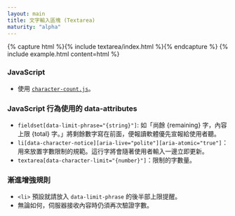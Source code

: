 ```yaml
---
layout: main
title: 文字輸入區塊 (Textarea)
maturity: "alpha"
---
```


{% capture html %}{% include textarea/index.html %}{% endcapture %}
{% include example.html content=html %}

### JavaScript

- 使用 [`character-count.js`](/assets/components/character-count.js)。

### JavaScript 行為使用的 data-attributes

- `fieldset[data-limit-phrase="{string}"]`: 如「尚餘 {remaining} 字，內容上限 {total} 字。」將剩餘數字寫在前面，便報讀軟體優先宣報給使用者聽。
- `li[data-character-notice][aria-live="polite"][aria-atomic="true"]`：用來放置字數限制的規範。這行字將會隨著使用者輸入一邊立即更新。
- `textarea[data-character-limit="{number}"]`：限制的字數量。

### 漸進增強規則

- `<li>` 預設就請放入 `data-limit-phrase` 的後半部上限提醒。
- 無論如何，伺服器接收內容時仍須再次驗證字數。

<script src="{{ "/assets/js/components/character-count.js" | absolute_url }}" type="module"></script>
